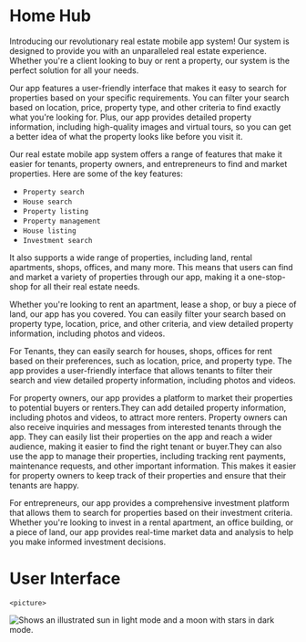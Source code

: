 # Home Hub


Introducing our revolutionary real estate mobile app system!
Our system is designed to provide you with an unparalleled real
estate experience. Whether you're a client looking to buy or rent
a property, our system is the perfect solution for all your needs.

Our app features a user-friendly interface that makes it easy to search
for properties based on your specific requirements. You can filter your
search based on location, price, property type, and other criteria to find
exactly what you're looking for. Plus, our app provides detailed property
information, including high-quality images and virtual tours, so you can get
a better idea of what the property looks like before you visit it.

Our real estate mobile app system offers a range of features that make it
easier for tenants, property owners, and entrepreneurs to find and market
properties. Here are some of the key features:

- `Property search`
- `House search`
- `Property listing`
- `Property management`
- `House listing`
- `Investment search`

It also supports a wide range of properties, including land,
rental apartments, shops, offices, and many more. This means that users can find and
market a variety of properties through our app, making it a one-stop-shop for all
their real estate needs.

Whether you're looking to rent an apartment, lease a shop, or buy a piece of land,
our app has you covered. You can easily filter your search based on property type,
location, price, and other criteria, and view detailed property information, including
photos and videos.

For Tenants, they can easily search for houses, shops, offices for rent based on their preferences,
such as location, price, and property type. The app provides a user-friendly interface
that allows tenants to filter their search and view detailed property information,
including photos and videos.

For property owners, our app provides a platform to market their properties to potential
buyers or renters.They can add detailed property information, including photos and videos,
to attract more renters. Property owners can also receive inquiries and messages
from interested tenants through the app.
They can easily list their properties on the app and reach a wider audience,
making it easier to find the right tenant or buyer.They can also use the app to manage
their properties, including tracking rent payments, maintenance requests, and other important
information. This makes it easier for property owners to keep track of their properties and
ensure that their tenants are happy.

For entrepreneurs, our app provides a comprehensive investment platform that allows
them to search for properties based on their investment criteria. Whether you're looking
to invest in a rental apartment, an office building, or a piece of land, our app provides
real-time market data and analysis to help you make informed investment decisions.

# User Interface

    <picture>

  <img alt="Shows an illustrated sun in light mode and a moon with stars in dark mode." src="./images/collage.jpg">
  </picture>
